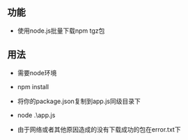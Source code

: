 ## 功能

- 使用node.js批量下载npm tgz包

## 用法

- 需要node环境

- npm install

- 将你的package.json复制到app.js同级目录下

- node .\app.js

- 由于网络或者其他原因造成的没有下载成功的包在error.txt下
